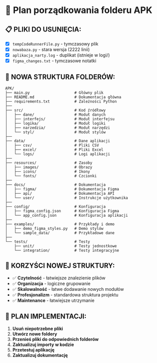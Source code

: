 # 🧹 Plan porządkowania folderu APK

## 📋 **PLIKI DO USUNIĘCIA:**
- [x] `tempCodeRunnerFile.py` - tymczasowy plik
- [x] `nowabaza.py` - stara wersja (2222 linii)
- [x] `aplikacja_narty.log` - duplikat (istnieje w logi/)
- [x] `figma_changes.txt` - tymczasowe notatki

## 📁 **NOWA STRUKTURA FOLDERÓW:**

```
APK/
├── main.py                    # Główny plik
├── README.md                  # Dokumentacja główna
├── requirements.txt           # Zależności Python
├── 
├── src/                       # Kod źródłowy
│   ├── dane/                  # Moduł danych
│   ├── interfejs/             # Moduł interfejsu
│   ├── logika/                # Moduł logiki
│   ├── narzedzia/             # Moduł narzędzi
│   └── styl/                  # Moduł stylów
├── 
├── data/                      # Dane aplikacji
│   ├── csv/                   # Pliki CSV
│   ├── excel/                 # Pliki Excel
│   └── logs/                  # Logi aplikacji
├── 
├── resources/                 # Zasoby
│   ├── images/                # Obrazy
│   ├── icons/                 # Ikony
│   └── fonts/                 # Czcionki
├── 
├── docs/                      # Dokumentacja
│   ├── figma/                 # Dokumentacja Figma
│   ├── api/                   # Dokumentacja API
│   └── user/                  # Instrukcje użytkownika
├── 
├── config/                    # Konfiguracja
│   ├── figma_config.json      # Konfiguracja Figma
│   └── app_config.json        # Konfiguracja aplikacji
├── 
├── examples/                  # Przykłady i demo
│   ├── demo_figma_styles.py   # Demo stylów
│   └── sample_data/           # Przykładowe dane
├── 
└── tests/                     # Testy
    ├── unit/                  # Testy jednostkowe
    └── integration/           # Testy integracyjne
```

## 🎯 **KORZYŚCI NOWEJ STRUKTURY:**
- ✅ **Czytelność** - łatwiejsze znalezienie plików
- ✅ **Organizacja** - logiczne grupowanie
- ✅ **Skalowalność** - łatwe dodawanie nowych modułów
- ✅ **Profesjonalizm** - standardowa struktura projektu
- ✅ **Maintenance** - łatwiejsze utrzymanie

## 🚀 **PLAN IMPLEMENTACJI:**
1. **Usuń niepotrzebne pliki**
2. **Utwórz nowe foldery**
3. **Przenieś pliki do odpowiednich folderów**
4. **Zaktualizuj importy w kodzie**
5. **Przetestuj aplikację**
6. **Zaktualizuj dokumentację**
